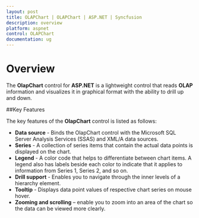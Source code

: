 ```yaml
---
layout: post
title: OLAPChart | OLAPChart | ASP.NET | Syncfusion
description: overview
platform: aspnet
control: OLAPChart
documentation: ug
---
```


# Overview

The **OlapChart** control for **ASP.NET** is a lightweight control that reads **OLAP** information and visualizes it in graphical format with the ability to drill up and down.

##Key Features

The key features of the **OlapChart** control is listed as follows:

* **Data source** - Binds the OlapChart control with the Microsoft SQL Server Analysis Services (SSAS) and XML/A data sources.
* **Series** - A collection of series items that contain the actual data points is displayed on the chart.
* **Legend** - A color code that helps to differentiate between chart items. A legend also has labels beside each color to indicate that it applies to information from Series 1, Series 2, and so on.
* **Drill support** - Enables you to navigate through the inner levels of a hierarchy element. 
* **Tooltip** - Displays data point values of respective chart series on mouse hover.
* **Zooming and scrolling** – enable you to zoom into an area of the chart so the data can be viewed more clearly.